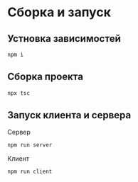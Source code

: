 # Сборка и запуск

## Устновка зависимостей
```sh
npm i
```

## Сборка проекта
```sh
npx tsc
```
## Запуск клиента и сервера
Сервер
```sh
npm run server
```
Клиент
```sh
npm run client
```